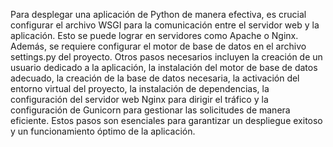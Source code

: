  Para desplegar una aplicación de Python de manera efectiva, es crucial configurar el archivo WSGI para la comunicación entre el servidor web y la aplicación. Esto se puede lograr en servidores como Apache o Nginx. Además, se requiere configurar el motor de base de datos en el archivo settings.py del proyecto. Otros pasos necesarios incluyen la creación de un usuario dedicado a la aplicación, la instalación del motor de base de datos adecuado, la creación de la base de datos necesaria, la activación del entorno virtual del proyecto, la instalación de dependencias, la configuración del servidor web Nginx para dirigir el tráfico y la configuración de Gunicorn para gestionar las solicitudes de manera eficiente. Estos pasos son esenciales para garantizar un despliegue exitoso y un funcionamiento óptimo de la aplicación.
